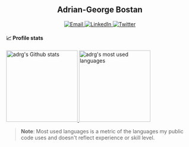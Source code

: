 <h2 align="center">Adrian-George Bostan</h2>

<div align="center">
  <a href="mailto:adrg@epistack.com" target="_blank">
    <img alt="Email" src="https://img.shields.io/badge/Mail-D14836?style=for-the-badge&logo=gmail&logoColor=white" />
  </a>
  <a href="https://www.linkedin.com/in/adrian-george-bostan-82318078" target="_blank">
    <img alt="LinkedIn" src="https://img.shields.io/badge/linkedin-%230077B5.svg?&style=for-the-badge&logo=linkedin&logoColor=white" />
  </a>
  <a href="https://twitter.com/adrg_b" target="_blank">
    <img alt="Twitter" src="https://img.shields.io/badge/twitter-%231DA1F2.svg?&style=for-the-badge&logo=twitter&logoColor=white" />
  </a>
</div>

#### 📈 Profile stats

<p>
  <a href="https://github.com/anuraghazra/github-readme-stats">
    <img alt="adrg's Github stats" src="https://github-readme-stats-anuraghazra1.vercel.app/api?username=adrg&show_icons=true&count_private=true&include_all_commits=true&hide_border=true&custom_title=Stats" height="192px"/>
  </a>
  <a href="https://github.com/anuraghazra/github-readme-stats">
    <img alt="adrg's most used languages" src="https://github-readme-stats.vercel.app/api/top-langs/?username=adrg&langs_count=8&layout=compact&hide_border=true" height="192px"/>
  </a>
</p>

> **Note**: Most used languages is a metric of the languages my public code uses and doesn't reflect experience or skill level.
